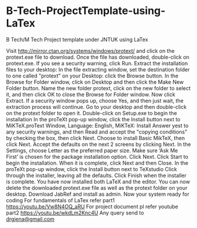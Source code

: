 # B-Tech-ProjectTemplate-using-LaTex
B Tech/M Tech Project template under JNTUK using LaTex

Visit http://mirror.ctan.org/systems/windows/protext/ and click on the protext.exe file to download.
Once the file has downloaded, double-click on protext.exe. If you see a security warning, click Run.
Extract the installation files to your desktop:
In the file extracting window, set the destination folder to one called "protext" on your Desktop: click the Browse button. In the Browse for Folder window, click on Desktop and then click the Make New Folder button. Name the new folder protext, click on the new folder to select it, and then click OK to close the Browse for Folder window. Now click Extract. If a security window pops up, choose Yes, and then just wait, the extraction process will continue.
Go to your desktop and then double-click on the protext folder to open it. Double-click on Setup.exe to begin the installation
In the proTeXt pop-up window, click the Install button next to MiKTeX.proText Window, Language: English, MiKTeX: Install
Answer yest to any security warnings, and then Read and accept the "copying conditions" by checking the box, then click Next.
Choose to install Basic MikTeX, then click Next.
Accept the defaults on the next 2 screens by clicking Next.
In the Settings, choose Letter as the preferred paper size. Make sure ‘Ask Me First’ is chosen for the package installation option. Click Next.
Click Start to begin the installation. When it is complete, click Next and then Close.
In the proTeXt pop-up window, click the Install button next to TeXstudio
Click through the installer, leaving all the defaults.
Click Finish when the installer is complete.
You have now installed both LaTeX and the editor. You can now delete the downloaded protext.exe file as well as the protext folder on your desktop.
Download JabRef and install as admin.
Now your system ready for coding
For fundamentals of LaTex refer part1 https://youtu.be/Vw8N4OQ_aRU
For project document pl refer youtube part2 https://youtu.be/wkdLm2Knc4U
Any query send to drgjena@gmail.com

